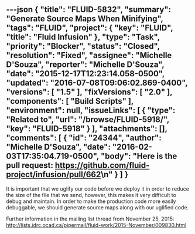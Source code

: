 ---json
{
  "title": "FLUID-5832",
  "summary": "Generate Source Maps When Minifying",
  "tags": "FLUID",
  "project": {
    "key": "FLUID",
    "title": "Fluid Infusion"
  },
  "type": "Task",
  "priority": "Blocker",
  "status": "Closed",
  "resolution": "Fixed",
  "assignee": "Michelle D'Souza",
  "reporter": "Michelle D'Souza",
  "date": "2015-12-17T12:23:14.058-0500",
  "updated": "2016-07-08T09:06:02.869-0400",
  "versions": [
    "1.5"
  ],
  "fixVersions": [
    "2.0"
  ],
  "components": [
    "Build Scripts"
  ],
  "environment": null,
  "issueLinks": [
    {
      "type": "Related to",
      "url": "/browse/FLUID-5918/",
      "key": "FLUID-5918"
    }
  ],
  "attachments": [],
  "comments": [
    {
      "id": "24344",
      "author": "Michelle D'Souza",
      "date": "2016-02-03T17:35:04.719-0500",
      "body": "Here is the pull request: <https://github.com/fluid-project/infusion/pull/662>\n"
    }
  ]
}
---
It is important that we uglify our code before we deploy it in order to reduce the size of the file that we send, however, this makes it very difficult to debug and maintain. In order to make the production code more easily debuggable, we should generate source maps along with our uglified code.

Further information in the mailing list thread from November 25, 2015: \
<http://lists.idrc.ocad.ca/pipermail/fluid-work/2015-November/009830.html>

        